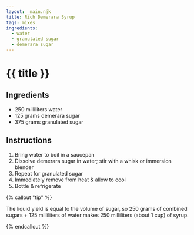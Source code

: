 ```yaml
---
layout: _main.njk
title: Rich Demerara Syrup
tags: mixes
ingredients:
  - water
  - granulated sugar
  - demerara sugar
---
```


<!-- markdownlint-disable MD025 -->
# {{ title }}
<!-- markdownlint-disable MD025 -->

## Ingredients

* 250 milliliters water
* 125 grams demerara sugar
* 375 grams granulated sugar

## Instructions

1. Bring water to boil in a saucepan
2. Dissolve demerara sugar in water; stir with a whisk or immersion blender
3. Repeat for granulated sugar
4. Immediately remove from heat & allow to cool
5. Bottle & refrigerate

<!-- markdownlint-disable MD012 -->

{% callout "tip" %}
<!-- markdownlint-enable MD012 -->

  The liquid yield is equal to the volume of sugar, so 250 grams of combined sugars + 125 milliliters of water makes 250 milliliters (about 1 cup) of syrup.

{% endcallout %}

